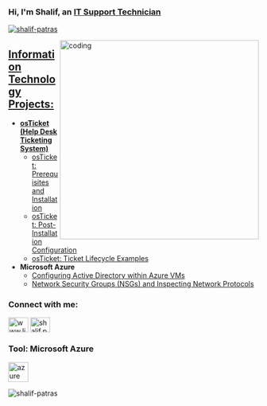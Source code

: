 ### Hi, I'm Shalif, an <a href="https://www.linkedin.com/in/shalifpeter/">IT Support Technician
<p align="left"> <img src="https://komarev.com/ghpvc/?username=shalif-patras&label=Profile%20views&color=0e75b6&style=flat" alt="shalif-patras" /> </p>  
  
<img align="right" alt="coding" width="400" src="https://user-images.githubusercontent.com/55389276/140866485-8fb1c876-9a8f-4d6a-98dc-08c4981eaf70.gif">
  
<h2> Information Technology Projects:</h2>
  
- <b>osTicket (Help Desk Ticketing System)</b>
  - [osTicket: Prerequisites and Installation](https://github.com/shalif-patras/osticket-prereqs)
  - [osTicket: Post-Installation Configuration](https://github.com/shalif-patras/post-install-config)
  - [osTicket: Ticket Lifecycle Examples](https://github.com/shalif-patras/ticket-lifecycle)
- <b>Microsoft Azure</b>
  - [Configuring Active Directory within Azure VMs](https://github.com/shalif-patras/Configure-Active-Directory-)
  - [Network Security Groups (NSGs) and Inspecting Network Protocols](https://github.com/shalif-patras/azure-network-protocols)

  
<h3 align="left">Connect with me:</h3>
<p align="left">
<a href="https://linkedin.com/in/www.linkedin.com/in/shalifpeter" target="blank"><img align="center" src="https://raw.githubusercontent.com/rahuldkjain/github-profile-readme-generator/master/src/images/icons/Social/linked-in-alt.svg" alt="www.linkedin.com/in/shalifpeter" height="30" width="40" /></a>
<a href="https://instagram.com/shalif.peter" target="blank"><img align="center" src="https://raw.githubusercontent.com/rahuldkjain/github-profile-readme-generator/master/src/images/icons/Social/instagram.svg" alt="shalif.peter" height="30" width="40" /></a>
</p>

<h3 align="left">Tool: Microsoft Azure</h3>
<p align="left"> <a href="https://azure.microsoft.com/en-in/" target="_blank" rel="noreferrer"> <img src="https://www.vectorlogo.zone/logos/microsoft_azure/microsoft_azure-icon.svg" alt="azure" width="40" height="40"/> </a> </p>



<p><img align="center" src="https://github-readme-streak-stats.herokuapp.com/?user=shalif-patras&" alt="shalif-patras" /></p>

